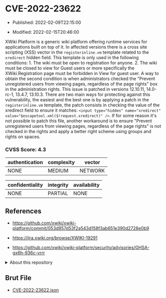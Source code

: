 # CVE-2022-23622

- Published: 2022-02-09T22:15:00

- Modified: 2022-02-15T20:46:00

XWiki Platform is a generic wiki platform offering runtime services for applications built on top of it. In affected versions there is a cross site scripting (XSS) vector in the `registerinline.vm` template related to the `xredirect` hidden field. This template is only used in the following conditions: 1. The wiki must be open to registration for anyone. 2. The wiki must be closed to view for Guest users or more specifically the XWiki.Registration page must be forbidden in View for guest user. A way to obtain the second condition is when administrators checked the "Prevent unregistered users from viewing pages, regardless of the page rights" box in the administration rights. This issue is patched in versions 12.10.11, 14.0-rc-1, 13.4.7, 13.10.3. There are two main ways for protecting against this vulnerability, the easiest and the best one is by applying a patch in the `registerinline.vm` template, the patch consists in checking the value of the xredirect field to ensure it matches: `<input type="hidden" name="xredirect" value="$escapetool.xml($!request.xredirect)" />`. If for some reason it's not possible to patch this file, another workaround is to ensure "Prevent unregistered users from viewing pages, regardless of the page rights" is not checked in the rights and apply a better right scheme using groups and rights on spaces.

### CVSS Score: **4.3**

| authentication | complexity | vector |
| --- | --- | --- |
| NONE | MEDIUM | NETWORK |

| confidentiality | integrity | availability |
| --- | --- | --- |
| NONE | PARTIAL | NONE |

## References

* https://github.com/xwiki/xwiki-platform/commit/053d957d53f2a543d158f3ab651e390d2728e0b9

* https://jira.xwiki.org/browse/XWIKI-19291

* https://github.com/xwiki/xwiki-platform/security/advisories/GHSA-gx6h-936c-vrrr

<details>
<summary>About this repository</summary> 

  This repository is part of the project [Live Hack CVE](https://github.com/Live-Hack-CVE). Main website can be found [www.live-hack.org](https://www.live-hack.org) 
  
  Made by [Sn0wAlice](https://github.com/Sn0wAlice) for the people that care about security and need to have a feed of the latest CVEs. Hope you enjoy it, don't forget to star the repo and follow me on [Twitter](https://twitter.com/Sn0wAlice) and [Github](https://github.com/Sn0wAlice). And that is my [personnal website](https://www.alice-snow.me/)

  - [Home Page](https://github.com/Live-Hack-CVE)
  - [Framework](https://github.com/Live-Hack-CVE/cve-framework)
  - [CVE database](https://github.com/Live-Hack-CVE/full_database)
  - [Changelog](https://github.com/Live-Hack-CVE/Changelog)
</details>

## Brut File

* [CVE-2022-23622.json](https://raw.githubusercontent.com/Live-Hack-CVE/full_database/main/cves/2022/CVE-2022-23622.json)

